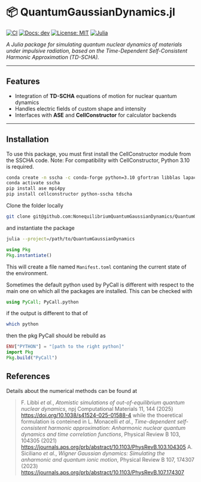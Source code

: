 # 📦 QuantumGaussianDynamics.jl

[![CI](https://github.com/NonequilibriumQuantumGaussianDynamics/QuantumGaussianDynamics.jl/actions/workflows/main.yml/badge.svg)](https://github.com/NonequilibriumQuantumGaussianDynamics/QuantumGaussianDynamics.jl/actions/workflows/main.yml)
[![Docs: dev](https://img.shields.io/badge/docs-dev-blue.svg)](https://NonequilibriumQuantumGaussianDynamics.github.io/QuantumGaussianDynamics.jl/dev/)
[![License: MIT](https://img.shields.io/badge/License-MIT-yellow.svg)](LICENSE)
[![Julia](https://img.shields.io/badge/Julia-1.10%20|%201.11-9558B2)](https://julialang.org/downloads/)

*A Julia package for simulating quantum nuclear dynamics of materials under impulsive radiation, based on the Time-Dependent Self-Consistent Harmonic Approximation (TD-SCHA).*

---

## Features
- Integration of **TD-SCHA** equations of motion for nuclear quantum dynamics  
- Handles electric fields of custom shape and intensity  
- Interfaces with **ASE** and **CellConstructor** for calculator backends  

---

## Installation

To use this package, you must first install the CellConstructor module from the SSCHA code.
Note: For compatibility with CellConstructor, Python 3.10 is required.

```bash
conda create -n sscha -c conda-forge python=3.10 gfortran libblas lapack openmpi openmpi-mpicc pip numpy scipy spglib=2.2 setuptools=64
conda activate sscha
pip install ase mpi4py
pip install cellconstructor python-sscha tdscha
```

Clone the folder locally

```bash
git clone git@github.com:NonequilibriumQuantumGaussianDynamics/QuantumGaussianDynamics.jl.git
```

and instantiate the package

```bash
julia --project=/path/to/QuantumGaussianDynamics
```

```julia
using Pkg
Pkg.instantiate()
```

This will create a file named ``Manifest.toml`` contaning the current state of the environment.

Sometimes the default python used by PyCall is different with respect to the main one on which all the packages are installed.
This can be checked with

```julia
using PyCall; PyCall.python
```

if the output is different to that of

```bash
which python
```

then the pkg PyCall should be rebuild as

```julia
ENV["PYTHON"] = "[path to the right python]"
import Pkg
Pkg.build("PyCall")
```

## References

Details about the numerical methods can be found at 
> F. Libbi *et al.*, *Atomistic simulations of out-of-equilibrium quantum nuclear dynamics*, npj Computational Materials  11, 144 (2025) https://doi.org/10.1038/s41524-025-01588-4
while the thoeretical formulation is conteined in 
> L. Monacelli *et al.*, *Time-dependent self-consistent harmonic approximation: Anharmonic nuclear quantum
dynamics and time correlation functions*, Physical Review B 103, 104305 (2021) https://journals.aps.org/prb/abstract/10.1103/PhysRevB.103.104305
> A. Siciliano *et al.*, *Wigner Gaussian dynamics: Simulating the anharmonic and quantum ionic motion*, Physical Review B 107, 174307 (2023) https://journals.aps.org/prb/abstract/10.1103/PhysRevB.107.174307
